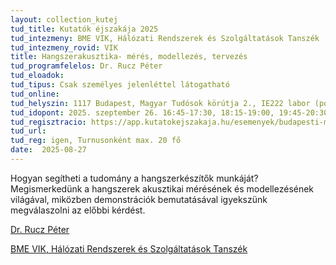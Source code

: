 ```yaml
---
layout: collection_kutej
tud_title: Kutatók éjszakája 2025
tud_intezmeny: BME VIK, Hálózati Rendszerek és Szolgáltatások Tanszék
tud_intezmeny_rovid: VIK
title: Hangszerakusztika- mérés, modellezés, tervezés
tud_programfelelos: Dr. Rucz Péter
tud_eloadok: 
tud_tipus: Csak személyes jelenléttel látogatható
tud_online: 
tud_helyszin: 1117 Budapest, Magyar Tudósok körútja 2., IE222 labor (portán belépve egyből jobbra, lifttel fel a 2. emeletre, 2x jobbra a hosszú folyosóra, majd a 2. labor)
tud_idopont: 2025. szeptember 26. 16:45-17:30, 18:15-19:00, 19:45-20:30
tud_regisztracio: https://app.kutatokejszakaja.hu/esemenyek/budapesti-muszaki-es-gazdasagtudomanyi-egyetem-bme/hangszerakusztika-meres-modellezes-tervezes-1
tud_url: 
tud_reg: igen, Turnusonként max. 20 fő
date:  2025-08-27
---
```


Hogyan segítheti a tudomány a hangszerkészítők munkáját? Megismerkedünk a hangszerek akusztikai mérésének és modellezésének világával, miközben demonstrációk bemutatásával igyekszünk megválaszolni az előbbi kérdést.

[Dr. Rucz Péter](https://tudprog.bme.hu/kutatok_ejszakaja/profilok/rucz_peter)

[BME VIK, Hálózati Rendszerek és Szolgáltatások Tanszék](https://www.hit.bme.hu/)
